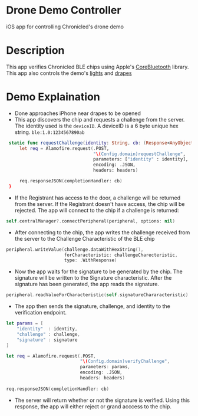 # Drone Demo Controller
iOS app for controlling Chronicled's drone demo

# Description
This app verifies Chronicled BLE chips using Apple's [CoreBluetooth](https://developer.apple.com/library/content/documentation/NetworkingInternetWeb/Conceptual/CoreBluetooth_concepts/AboutCoreBluetooth/Introduction.html) library. This app also controls the demo's [lights](http://www2.meethue.com/en-us/about-hue?&origin=%7Cmckv%7CsC8ExIQm5_dc&pcrid=78454527516%7Cplid%7C&gclid=Cj0KEQjw1ee_BRD3hK6x993YzeoBEiQA5RH_BBB40tvaoMY9aw0S3Imvvsec8mek3GTGaNahySqvuEUaAovE8P8HAQ) and [drapes](http://www.lutron.com/en-US/Products/Pages/ShadingSystems/SivoiaQS/WindowTreatments/DraperySystems/Drapery.aspx)

# Demo Explaination

- Done approaches iPhone near drapes to be opened
- This app discovers the chip and requests a challenge from the server. The identity used is the `deviceID`. A deviceID is a 6 byte unique hex string. `ble:1.0:1234567890ab`

```swift
 static func requestChallenge(identity: String, cb: (Response<AnyObject, NSError> -> ())) {
     let req = Alamofire.request(.POST,
                                 "\(Config.domain)requestChallenge",
                                 parameters: ["identity" : identity],
                                 encoding: .JSON,
                                 headers: headers)

     req.responseJSON(completionHandler: cb)
 }
```

- If the Registrant has access to the door, a challenge will be returned from the server. If the Registrant doesn't have access, the chip will be rejected. The app will connect to the chip if a challenge is returned: 

```swift
self.centralManager?.connectPeripheral(peripheral, options: nil)
```

- After connecting to the chip, the app writes the challenge received from the server to the Challenge Characteristic of the BLE chip

```swift
peripheral.writeValue(challenge.dataWithHexString(),
                      forCharacteristic: challengeCharecteristic,
                      type: .WithResponse)
```

- Now the app waits for the signature to be generated by the chip. The signature will be written to the Signature characteristic. After the signature has been generated, the app reads the signature.

```swift
peripheral.readValueForCharacteristic(self.signatureChararacteristic)
```

- The app then sends the signature, challenge, and identity to the verification endpoint.

```swift
let params = [
    "identity"  : identity,
    "challenge" : challenge,
    "signature" : signature
]

let req = Alamofire.request(.POST,
                            "\(Config.domain)verifyChallenge",
                            parameters: params,
                            encoding: .JSON,
                            headers: headers)
                            
req.responseJSON(completionHandler: cb)
```
- The server will return whether or not the signature is verified. Using this response, the app will either reject or grand acccess to the chip.
